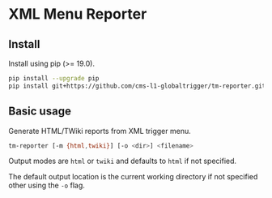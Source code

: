 XML Menu Reporter
=================

## Install

Install using pip (>= 19.0).

```bash
pip install --upgrade pip
pip install git+https://github.com/cms-l1-globaltrigger/tm-reporter.git@2.8.2
```

## Basic usage

Generate HTML/TWiki reports from XML trigger menu.

```bash
tm-reporter [-m {html,twiki}] [-o <dir>] <filename>
```

Output modes are `html` or `twiki` and defaults to `html` if not specified.

The default output location is the current working directory if not specified
other using the `-o` flag.
